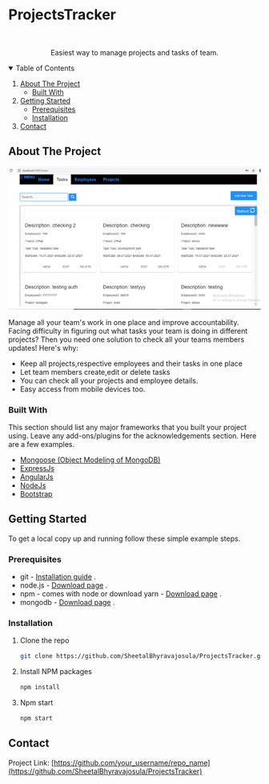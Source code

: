 # ProjectsTracker

<!-- PROJECT LOGO -->
<br />
<p align="center">
  <p align="center">
    Easiest way to manage projects and tasks of team.
  </p>
</p>

<!-- TABLE OF CONTENTS -->
<details open="open">
  <summary>Table of Contents</summary>
  <ol>
    <li>
      <a href="#about-the-project">About The Project</a>
      <ul>
        <li><a href="#built-with">Built With</a></li>
      </ul>
    </li>
    <li>
      <a href="#getting-started">Getting Started</a>
      <ul>
        <li><a href="#prerequisites">Prerequisites</a></li>
        <li><a href="#installation">Installation</a></li>
      </ul>
    </li>
    <li><a href="#contact">Contact</a></li>
  </ol>
</details>



<!-- ABOUT THE PROJECT -->
## About The Project

![product-screenshot](./images/productScreenshot.PNG)

Manage all your team's work in one place and improve accountability.
Facing difficulty in figuring out what tasks your team is doing in different projects? Then you need one solution to check all your teams members updates!
Here's why:
* Keep all projects,respective employees and their tasks in one place
* Let team members create,edit or delete tasks
* You can check all your projects and employee details.
* Easy access from mobile devices too.

### Built With

This section should list any major frameworks that you built your project using. Leave any add-ons/plugins for the acknowledgements section. Here are a few examples.
* [Mongoose (Object Modeling of MongoDB)](https://mongoosejs.com)
* [ExpressJs](https://expressjs.com)
* [AngularJs](https://angularjs.org)
* [NodeJs](https://nodejs.org/en)
* [Bootstrap](https://getbootstrap.com)



<!-- GETTING STARTED -->
## Getting Started

To get a local copy up and running follow these simple example steps.

### Prerequisites


- git - [Installation guide](https://www.linode.com/docs/development/version-control/how-to-install-git-on-linux-mac-and-windows/) .
- node.js - [Download page](https://nodejs.org/en/download/) .
- npm - comes with node or download yarn - [Download page](https://yarnpkg.com/lang/en/docs/install) .
- mongodb - [Download page](https://www.mongodb.com/download-center/community) .

### Installation

1. Clone the repo
   ```sh
   git clone https://github.com/SheetalBhyravajosula/ProjectsTracker.git
   ```
2. Install NPM packages
   ```sh
   npm install
   ```
3. Npm start
   ```sh
   npm start
   ```
   
<!-- CONTACT -->
## Contact

Project Link: [https://github.com/your_username/repo_name](https://github.com/SheetalBhyravajosula/ProjectsTracker)
